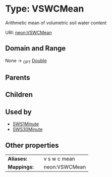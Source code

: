 
# Type: VSWCMean


Arithmetic mean of volumetric soil water content

URI: [neon:VSWCMean](https://data.neonscience.org/VSWCMean)


## Domain and Range

None ->  <sub>OPT</sub> [Double](types/Double.md)

## Parents


## Children


## Used by

 * [SWS1Minute](SWS1Minute.md)
 * [SWS30Minute](SWS30Minute.md)

## Other properties

|  |  |  |
| --- | --- | --- |
| **Aliases:** | | v s w c mean |
| **Mappings:** | | neon:VSWCMean |


